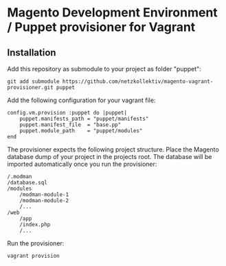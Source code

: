 Magento Development Environment / Puppet provisioner for Vagrant
=============================

## Installation

Add this repository as submodule to your project as folder "puppet":

    git add submodule https://github.com/netzkollektiv/magento-vagrant-provisioner.git puppet

Add the following configuration for your vagrant file:

    config.vm.provision :puppet do |puppet|
        puppet.manifests_path = "puppet/manifests"
        puppet.manifest_file  = "base.pp"
        puppet.module_path    = "puppet/modules"
    end

The provisioner expects the following project structure. Place the Magento database dump of your project in the projects root. The database will be imported automatically once you run the provisioner:

    /.modman
    /database.sql
    /modules
        /modman-module-1
        /modman-module-2
        /...
    /web
        /app
        /index.php
        /...


Run the provisioner:

    vagrant provision
